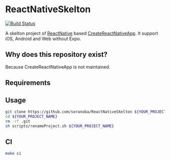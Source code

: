 # ReactNativeSkelton
[![Build Status](https://app.bitrise.io/app/0e02772d9cedf334/status.svg?token=ZtpKDsXah_XE80i-4MKIVw&branch=master)](https://app.bitrise.io/app/0e02772d9cedf334)

A skelton project of [ReactNative](https://facebook.github.io/react-native/) based [CreateReactNativeApp](https://github.com/react-community/create-react-native-app).
It support iOS, Android and Web without Expo.

## Why does this repository exist?

Because CreateReactNativeApp is not maintained.

## Requirements

## Usage

```bash
git clone https://github.com/soranoba/ReactNativeSkelton ${YOUR_PROJECT_NAME}
cd ${YOUR_PROJECT_NAME}
rm -rf .git
sh scripts/renameProject.sh ${YOUR_PROJECT_NAME}
```

## CI

```bash
make ci
```
